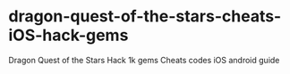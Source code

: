 # dragon-quest-of-the-stars-cheats-iOS-hack-gems
Dragon Quest of the Stars Hack 1k gems Cheats codes iOS android guide
